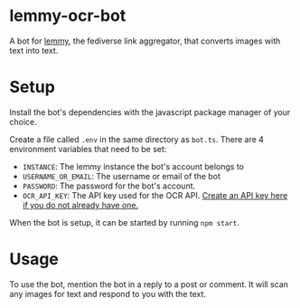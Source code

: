 # lemmy-ocr-bot

A bot for [lemmy](https://github.com/LemmyNet/lemmy), the fediverse link aggregator, that converts images with text into text.

# Setup

Install the bot's dependencies with the javascript package manager of your choice.

Create a file called `.env` in the same directory as `bot.ts`. There are 4 environment variables that need to be set:

- `INSTANCE`: The lemmy instance the bot's account belongs to
- `USERNAME_OR_EMAIL`: The username or email of the bot
- `PASSWORD`: The password for the bot's account.
- `OCR_API_KEY`: The API key used for the OCR API. [Create an API key here if you do not already have one.](https://ocr.space/OCRAPI)

When the bot is setup, it can be started by running `npm start`.

# Usage

To use the bot, mention the bot in a reply to a post or comment. It will scan any images for text and respond to you with the text.
